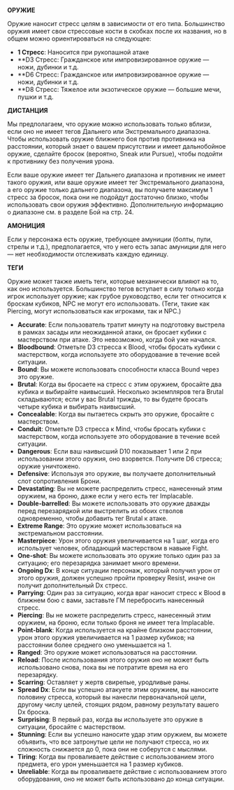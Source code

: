 **ОРУЖИЕ**

Оружие наносит стресс целям в зависимости от его типа. Большинство оружия имеет свои стрессовые кости в скобках после их названия, но в общем можно ориентироваться на следующее:

- **1 Стресс**: Наносится при рукопашной атаке
- **D3 Стресс: Гражданское или импровизированное оружие — ножи, дубинки и т.д.
- **D6 Стресс: Гражданское или импровизированное оружие — ножи, дубинки и т.д.
- **D8 Стресс: Тяжелое или экзотическое оружие — большие мечи, пушки и т.д.

**ДИСТАНЦИЯ**

Мы предполагаем, что оружие можно использовать только вблизи, если оно не имеет тегов Дальнего или Экстремального диапазона. Чтобы использовать оружие ближнего боя против противника на расстоянии, который знает о вашем присутствии и имеет дальнобойное оружие, сделайте бросок (вероятно, Sneak или Pursue), чтобы подойти к противнику без получения урона.

Если ваше оружие имеет тег Дальнего диапазона и противник не имеет такого оружия, или ваше оружие имеет тег Экстремального диапазона, а его оружие только дальнего диапазона, вы получаете максимум 1 стресс за бросок, пока они не подойдут достаточно близко, чтобы использовать свои оружия эффективно. Дополнительную информацию о диапазоне см. в разделе Бой на стр. 24.

**АМОНИЦИЯ**

Если у персонажа есть оружие, требующее амуниции (болты, пули, стрелы и т.д.), предполагается, что у него есть запас амуниции для него — нет необходимости отслеживать каждую единицу.

**ТЕГИ**

Оружие может также иметь теги, которые механически влияют на то, как оно используется. Большинство тегов вступает в силу только когда игрок использует оружие; как грубое руководство, если тег относится к броскам кубиков, NPC не могут его использовать. (Теги, такие как Piercing, могут использоваться как игроками, так и NPC.)

- **Accurate**: Если пользователь тратит минуту на подготовку выстрела в рамках засады или неожиданной атаки, он бросает кубики с мастерством при атаке. Это невозможно, когда бой уже начался.
- **Bloodbound**: Отметьте D3 стресса к Blood, чтобы бросать кубики с мастерством, когда используете это оборудование в течение всей ситуации.
- **Bound**: Вы можете использовать способности класса Bound через это оружие.
- **Brutal**: Когда вы бросаете на стресс с этим оружием, бросайте два кубика и выбирайте наивысший. Несколько экземпляров тега Brutal складываются; если у вас Brutal трижды, то вы будете бросать четыре кубика и выбирать наивысший.
- **Concealable**: Когда вы пытаетесь скрыть это оружие, бросайте с мастерством.
- **Conduit**: Отметьте D3 стресса к Mind, чтобы бросать кубики с мастерством, когда используете это оборудование в течение всей ситуации.
- **Dangerous**: Если ваш наивысший D10 показывает 1 или 2 при использовании этого оружия, оно взорвется. Получите D6 стресса; оружие уничтожено.
- **Defensive**: Используя это оружие, вы получаете дополнительный слот сопротивления Брони.
- **Devastating**: Вы не можете распределить стресс, нанесенный этим оружием, на броню, даже если у него есть тег Implacable.
- **Double-barrelled**: Вы можете использовать это оружие дважды перед перезарядкой или выстрелить из обоих стволов одновременно, чтобы добавить тег Brutal к атаке.
- **Extreme Range**: Это оружие может использоваться на экстремальном расстоянии.
- **Masterpiece**: Урон этого оружия увеличивается на 1 шаг, когда его использует человек, обладающий мастерством в навыке Fight.
- **One-shot**: Вы можете использовать это оружие только один раз за ситуацию; его перезарядка занимает много времени.
- **Ongoing Dx**: В конце ситуации персонаж, который получил урон от этого оружия, должен успешно пройти проверку Resist, иначе он получит дополнительный Dx стресс.
- **Parrying**: Один раз за ситуацию, когда враг наносит стресс к Blood в ближнем бою с вами, заставьте ГМ перебросить нанесенный стресс.
- **Piercing**: Вы не можете распределить стресс, нанесенный этим оружием, на броню, если только броня не имеет тега Implacable.
- **Point-blank**: Когда используется на крайне близком расстоянии, урон этого оружия увеличивается на 1 размер кубиков; на расстоянии более среднего оно уменьшается на 1.
- **Ranged**: Это оружие может использоваться на расстоянии.
- **Reload**: После использования этого оружия оно не может быть использовано снова, пока вы не потратите время на его перезарядку.
- **Scarring**: Оставляет у жертв свирепые, уродливые раны.
- **Spread Dx**: Если вы успешно атакуете этим оружием, вы наносите половину стресса, который вы нанесли первоначальной цели, другому числу целей, стоящих рядом, равному результату вашего Dx броска.
- **Surprising**: В первый раз, когда вы используете это оружие в ситуации, бросайте с мастерством.
- **Stunning**: Если вы успешно наносите удар этим оружием, вы можете объявить, что все затронутые цели не получают стресса, но их сложность снижается до 0, пока они не соберутся с мыслями.
- **Tiring**: Когда вы проваливаете действие с использованием этого предмета, его урон уменьшается на 1 размер кубиков.
- **Unreliable**: Когда вы проваливаете действие с использованием этого оборудования, оно не может быть использовано до конца ситуации.